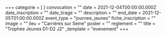 +++
categorie = [ ]
convocation = ""
date = 2021-12-04T00:00:00.000Z
date_inscription = ""
date_tirage = ""
description = ""
end_date = 2021-12-05T01:00:00.000Z
event_type = "journee_jeunes"
fiche_inscription = ""
image = ""
lieu = "Carrières sur Seine"
poster = ""
reglement = ""
title = "Trophée  Jeunes D1-D2 J2"
_template = "evenement"
+++

